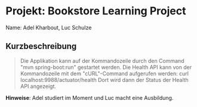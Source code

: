# Projekt: Bookstore Learning Project 

Name: Adel Kharbout, Luc Schulze



## Kurzbeschreibung

> Die Applikation kann auf der Kommandozeile durch den Command "mvn spring-boot:run" gestartet werden.
Die Health API kann von der Kommandozeile mit dem "cURL"-Command aufgerufen werden:
curl localhost:9988/actuator/health
Dort wird dann der Status der Health API angezeigt.

**Hinweise**: Adel studiert im Moment und Luc macht eine Ausbildung.
